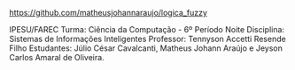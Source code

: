 https://github.com/matheusjohannaraujo/logica_fuzzy

IPESU/FAREC
Turma: Ciência da Computação - 6º Período Noite
Disciplina: Sistemas de Informações Inteligentes
Professor: Tennyson Accetti Resende Filho
Estudantes: Júlio César Cavalcanti, Matheus Johann Araújo e Jeyson Carlos Amaral de Oliveira.
